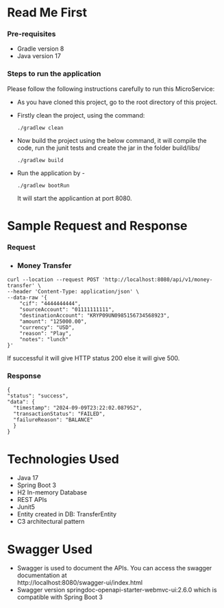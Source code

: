 # Read Me First

### Pre-requisites

* Gradle version 8
* Java version 17

### Steps to run the application
Please follow the following instructions carefully to run this MicroService:

* As you have cloned this project, go to the root directory of this project.
* Firstly clean the project, using the command:
   ````
  ./gradlew clean
  ````
* Now build the project using the below command, it will compile the code, run the junit tests and  create the jar in the folder build/libs/
  ````
  ./gradlew build
  ````

* Run the application by -
  ````
  ./gradlew bootRun
  ````
  It will start the applicantion at port 8080.

# Sample Request and Response

### Request
* ### Money Transfer
````
curl --location --request POST 'http://localhost:8080/api/v1/money-transfer' \
--header 'Content-Type: application/json' \
--data-raw '{
    "cif": "4444444444",
    "sourceAccount": "01111111111",
    "destinationAccount": "KRYP09UN0985156734568923",
    "amount": "125000.00",
    "currency": "USD",
    "reason": "Play",
    "notes": "lunch"
}'
````
If successful it will give HTTP status 200 else it will give 500.
### Response
````
{
"status": "success",
"data": {
  "timestamp": "2024-09-09T23:22:02.087952",
  "transactionStatus": "FAILED",
  "failureReason": "BALANCE"
  }
}
````

# Technologies Used
* Java 17
* Spring Boot 3
* H2 In-memory Database
* REST APIs
* Junit5
* Entity created in DB:  TransferEntity
* C3 architectural pattern

# Swagger Used
* Swagger is used to document the APIs. You can access the swagger documentation at   
  http://localhost:8080/swagger-ui/index.html
* Swagger version springdoc-openapi-starter-webmvc-ui:2.6.0 which is compatible with Spring Boot 3

